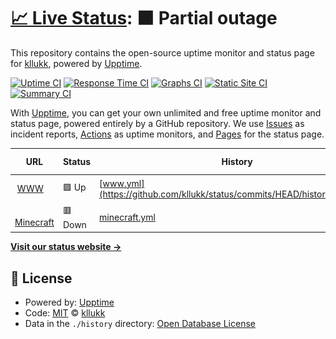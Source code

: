 # [📈 Live Status](https://status.ondrejaugusta.cz): <!--live status--> **🟧 Partial outage**

This repository contains the open-source uptime monitor and status page for [kllukk](https://status.ondrejaugusta.cz), powered by [Upptime](https://github.com/upptime/upptime).

[![Uptime CI](https://github.com/kllukk/status/workflows/Uptime%20CI/badge.svg)](https://github.com/kllukk/status/actions?query=workflow%3A%22Uptime+CI%22)
[![Response Time CI](https://github.com/kllukk/status/workflows/Response%20Time%20CI/badge.svg)](https://github.com/kllukk/status/actions?query=workflow%3A%22Response+Time+CI%22)
[![Graphs CI](https://github.com/kllukk/status/workflows/Graphs%20CI/badge.svg)](https://github.com/kllukk/status/actions?query=workflow%3A%22Graphs+CI%22)
[![Static Site CI](https://github.com/kllukk/status/workflows/Static%20Site%20CI/badge.svg)](https://github.com/kllukk/status/actions?query=workflow%3A%22Static+Site+CI%22)
[![Summary CI](https://github.com/kllukk/status/workflows/Summary%20CI/badge.svg)](https://github.com/kllukk/status/actions?query=workflow%3A%22Summary+CI%22)

With [Upptime](https://upptime.js.org), you can get your own unlimited and free uptime monitor and status page, powered entirely by a GitHub repository. We use [Issues](https://github.com/kllukk/status/issues) as incident reports, [Actions](https://github.com/kllukk/status/actions) as uptime monitors, and [Pages](https://status.ondrejaugusta.cz) for the status page.

<!--start: status pages-->
<!-- This summary is generated by Upptime (https://github.com/upptime/upptime) -->
<!-- Do not edit this manually, your changes will be overwritten -->
<!-- prettier-ignore -->
| URL | Status | History | Response Time | Uptime |
| --- | ------ | ------- | ------------- | ------ |
| <img alt="" src="https://favicons.githubusercontent.com/ondrejaugusta.cz" height="13"> [WWW](https://ondrejaugusta.cz) | 🟩 Up | [www.yml](https://github.com/kllukk/status/commits/HEAD/history/www.yml) | <details><summary><img alt="Response time graph" src="./graphs/www/response-time-week.png" height="20"> 1101ms</summary><br><a href="https://status.ondrejaugusta.cz/history/www"><img alt="Response time 1278" src="https://img.shields.io/endpoint?url=https%3A%2F%2Fraw.githubusercontent.com%2Fkllukk%2Fstatus%2FHEAD%2Fapi%2Fwww%2Fresponse-time.json"></a><br><a href="https://status.ondrejaugusta.cz/history/www"><img alt="24-hour response time 1238" src="https://img.shields.io/endpoint?url=https%3A%2F%2Fraw.githubusercontent.com%2Fkllukk%2Fstatus%2FHEAD%2Fapi%2Fwww%2Fresponse-time-day.json"></a><br><a href="https://status.ondrejaugusta.cz/history/www"><img alt="7-day response time 1101" src="https://img.shields.io/endpoint?url=https%3A%2F%2Fraw.githubusercontent.com%2Fkllukk%2Fstatus%2FHEAD%2Fapi%2Fwww%2Fresponse-time-week.json"></a><br><a href="https://status.ondrejaugusta.cz/history/www"><img alt="30-day response time 1117" src="https://img.shields.io/endpoint?url=https%3A%2F%2Fraw.githubusercontent.com%2Fkllukk%2Fstatus%2FHEAD%2Fapi%2Fwww%2Fresponse-time-month.json"></a><br><a href="https://status.ondrejaugusta.cz/history/www"><img alt="1-year response time 1278" src="https://img.shields.io/endpoint?url=https%3A%2F%2Fraw.githubusercontent.com%2Fkllukk%2Fstatus%2FHEAD%2Fapi%2Fwww%2Fresponse-time-year.json"></a></details> | <details><summary><a href="https://status.ondrejaugusta.cz/history/www">98.78%</a></summary><a href="https://status.ondrejaugusta.cz/history/www"><img alt="All-time uptime 97.67%" src="https://img.shields.io/endpoint?url=https%3A%2F%2Fraw.githubusercontent.com%2Fkllukk%2Fstatus%2FHEAD%2Fapi%2Fwww%2Fuptime.json"></a><br><a href="https://status.ondrejaugusta.cz/history/www"><img alt="24-hour uptime 91.43%" src="https://img.shields.io/endpoint?url=https%3A%2F%2Fraw.githubusercontent.com%2Fkllukk%2Fstatus%2FHEAD%2Fapi%2Fwww%2Fuptime-day.json"></a><br><a href="https://status.ondrejaugusta.cz/history/www"><img alt="7-day uptime 98.78%" src="https://img.shields.io/endpoint?url=https%3A%2F%2Fraw.githubusercontent.com%2Fkllukk%2Fstatus%2FHEAD%2Fapi%2Fwww%2Fuptime-week.json"></a><br><a href="https://status.ondrejaugusta.cz/history/www"><img alt="30-day uptime 99.72%" src="https://img.shields.io/endpoint?url=https%3A%2F%2Fraw.githubusercontent.com%2Fkllukk%2Fstatus%2FHEAD%2Fapi%2Fwww%2Fuptime-month.json"></a><br><a href="https://status.ondrejaugusta.cz/history/www"><img alt="1-year uptime 97.67%" src="https://img.shields.io/endpoint?url=https%3A%2F%2Fraw.githubusercontent.com%2Fkllukk%2Fstatus%2FHEAD%2Fapi%2Fwww%2Fuptime-year.json"></a></details>
| <img alt="" src="https://favicons.githubusercontent.com/play.ondrejaugusta.cz" height="13"> [Minecraft](http://play.ondrejaugusta.cz:8123) | 🟥 Down | [minecraft.yml](https://github.com/kllukk/status/commits/HEAD/history/minecraft.yml) | <details><summary><img alt="Response time graph" src="./graphs/minecraft/response-time-week.png" height="20"> 0ms</summary><br><a href="https://status.ondrejaugusta.cz/history/minecraft"><img alt="Response time 1836" src="https://img.shields.io/endpoint?url=https%3A%2F%2Fraw.githubusercontent.com%2Fkllukk%2Fstatus%2FHEAD%2Fapi%2Fminecraft%2Fresponse-time.json"></a><br><a href="https://status.ondrejaugusta.cz/history/minecraft"><img alt="24-hour response time 0" src="https://img.shields.io/endpoint?url=https%3A%2F%2Fraw.githubusercontent.com%2Fkllukk%2Fstatus%2FHEAD%2Fapi%2Fminecraft%2Fresponse-time-day.json"></a><br><a href="https://status.ondrejaugusta.cz/history/minecraft"><img alt="7-day response time 0" src="https://img.shields.io/endpoint?url=https%3A%2F%2Fraw.githubusercontent.com%2Fkllukk%2Fstatus%2FHEAD%2Fapi%2Fminecraft%2Fresponse-time-week.json"></a><br><a href="https://status.ondrejaugusta.cz/history/minecraft"><img alt="30-day response time 0" src="https://img.shields.io/endpoint?url=https%3A%2F%2Fraw.githubusercontent.com%2Fkllukk%2Fstatus%2FHEAD%2Fapi%2Fminecraft%2Fresponse-time-month.json"></a><br><a href="https://status.ondrejaugusta.cz/history/minecraft"><img alt="1-year response time 1836" src="https://img.shields.io/endpoint?url=https%3A%2F%2Fraw.githubusercontent.com%2Fkllukk%2Fstatus%2FHEAD%2Fapi%2Fminecraft%2Fresponse-time-year.json"></a></details> | <details><summary><a href="https://status.ondrejaugusta.cz/history/minecraft">0.00%</a></summary><a href="https://status.ondrejaugusta.cz/history/minecraft"><img alt="All-time uptime 35.24%" src="https://img.shields.io/endpoint?url=https%3A%2F%2Fraw.githubusercontent.com%2Fkllukk%2Fstatus%2FHEAD%2Fapi%2Fminecraft%2Fuptime.json"></a><br><a href="https://status.ondrejaugusta.cz/history/minecraft"><img alt="24-hour uptime 0.00%" src="https://img.shields.io/endpoint?url=https%3A%2F%2Fraw.githubusercontent.com%2Fkllukk%2Fstatus%2FHEAD%2Fapi%2Fminecraft%2Fuptime-day.json"></a><br><a href="https://status.ondrejaugusta.cz/history/minecraft"><img alt="7-day uptime 0.00%" src="https://img.shields.io/endpoint?url=https%3A%2F%2Fraw.githubusercontent.com%2Fkllukk%2Fstatus%2FHEAD%2Fapi%2Fminecraft%2Fuptime-week.json"></a><br><a href="https://status.ondrejaugusta.cz/history/minecraft"><img alt="30-day uptime 1.38%" src="https://img.shields.io/endpoint?url=https%3A%2F%2Fraw.githubusercontent.com%2Fkllukk%2Fstatus%2FHEAD%2Fapi%2Fminecraft%2Fuptime-month.json"></a><br><a href="https://status.ondrejaugusta.cz/history/minecraft"><img alt="1-year uptime 35.24%" src="https://img.shields.io/endpoint?url=https%3A%2F%2Fraw.githubusercontent.com%2Fkllukk%2Fstatus%2FHEAD%2Fapi%2Fminecraft%2Fuptime-year.json"></a></details>

<!--end: status pages-->

[**Visit our status website →**](https://status.ondrejaugusta.cz)

## 📄 License

- Powered by: [Upptime](https://github.com/upptime/upptime)
- Code: [MIT](./LICENSE) © [kllukk](https://status.ondrejaugusta.cz)
- Data in the `./history` directory: [Open Database License](https://opendatacommons.org/licenses/odbl/1-0/)
